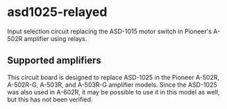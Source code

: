 # asd1025-relayed
Input selection circuit replacing the ASD-1015 motor switch in Pioneer's A-502R amplifier using relays.

## Supported amplifiers
This circuit board is designed to replace ASD-1025 in the Pioneer A-502R, A-502R-G, A-503R, and A-503R-G amplifier models. Since the ASD-1025 was also used in A-602R, it may be possible to use it in this model as well, but this has not been verified.
